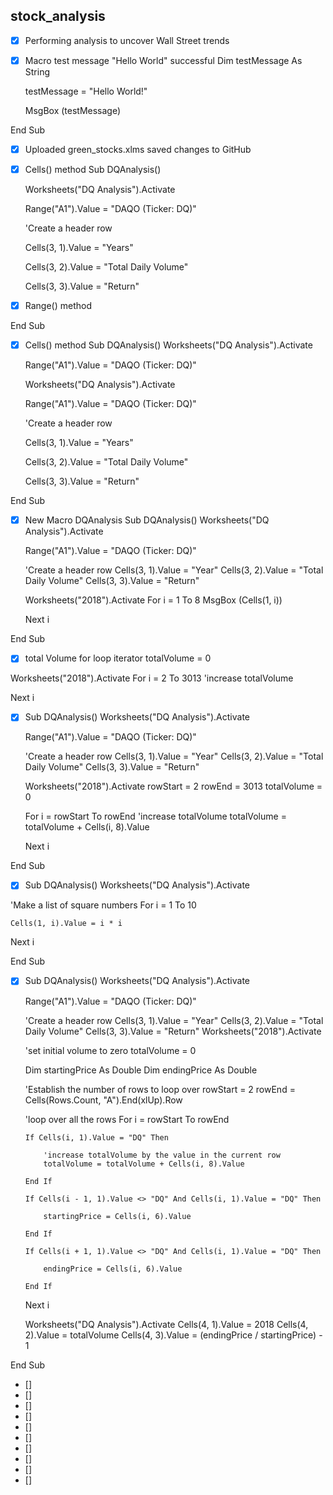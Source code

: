 ## stock_analysis
- [x]  Performing analysis to uncover Wall Street trends
- [x]   Macro test message "Hello World" successful
    Dim testMessage As String
    
    
    testMessage = "Hello World!"
    
    
    MsgBox (testMessage)
    
End Sub
- [x] Uploaded green_stocks.xlms saved changes to GitHub
- [x] Cells() method
       Sub DQAnalysis()

    Worksheets("DQ Analysis").Activate
    
    
    Range("A1").Value = "DAQO (Ticker: DQ)"
    
    'Create a header row
    
    Cells(3, 1).Value = "Years"
    
    Cells(3, 2).Value = "Total Daily Volume"
    
    Cells(3, 3).Value = "Return"

- [x]    Range() method
    
    
    
End Sub
- [x]    Cells() method
        Sub DQAnalysis()
        Worksheets("DQ Analysis").Activate

        Range("A1").Value = "DAQO (Ticker: DQ)"


        Worksheets("DQ Analysis").Activate
    
    
        Range("A1").Value = "DAQO (Ticker: DQ)"
    
        'Create a header row
    
        Cells(3, 1).Value = "Years"
    
        Cells(3, 2).Value = "Total Daily Volume"
    
        Cells(3, 3).Value = "Return"

    
    
    
End Sub

- [x] New Macro DQAnalysis
    Sub DQAnalysis()
    Worksheets("DQ Analysis").Activate

    Range("A1").Value = "DAQO (Ticker: DQ)"

    'Create a header row
    Cells(3, 1).Value = "Year"
    Cells(3, 2).Value = "Total Daily Volume"
    Cells(3, 3).Value = "Return"

    Worksheets("2018").Activate
    For i = 1 To 8
        MsgBox (Cells(1, i))

    Next i

End Sub

- [x] total Volume for loop iterator
 totalVolume = 0

Worksheets("2018").Activate
For i = 2 To 3013
    'increase totalVolume

Next i
- [x] Sub DQAnalysis()
    Worksheets("DQ Analysis").Activate

    Range("A1").Value = "DAQO (Ticker: DQ)"

    'Create a header row
    Cells(3, 1).Value = "Year"
    Cells(3, 2).Value = "Total Daily Volume"
    Cells(3, 3).Value = "Return"

    Worksheets("2018").Activate
    rowStart = 2
    rowEnd = 3013
    totalVolume = 0

    For i = rowStart To rowEnd
        'increase totalVolume
        totalVolume = totalVolume + Cells(i, 8).Value

    Next i

End Sub
- [x]   Sub DQAnalysis()
    Worksheets("DQ Analysis").Activate

'Make a list of square numbers
For i = 1 To 10

    Cells(1, i).Value = i * i

Next i

End Sub 
- [x]   Sub DQAnalysis()
    Worksheets("DQ Analysis").Activate

    Range("A1").Value = "DAQO (Ticker: DQ)"

    'Create a header row
    Cells(3, 1).Value = "Year"
    Cells(3, 2).Value = "Total Daily Volume"
    Cells(3, 3).Value = "Return"
    Worksheets("2018").Activate

    'set initial volume to zero
    totalVolume = 0

    Dim startingPrice As Double
    Dim endingPrice As Double

    'Establish the number of rows to loop over
    rowStart = 2
    rowEnd = Cells(Rows.Count, "A").End(xlUp).Row

    'loop over all the rows
    For i = rowStart To rowEnd

        If Cells(i, 1).Value = "DQ" Then

            'increase totalVolume by the value in the current row
            totalVolume = totalVolume + Cells(i, 8).Value

        End If

        If Cells(i - 1, 1).Value <> "DQ" And Cells(i, 1).Value = "DQ" Then

            startingPrice = Cells(i, 6).Value

        End If

        If Cells(i + 1, 1).Value <> "DQ" And Cells(i, 1).Value = "DQ" Then

            endingPrice = Cells(i, 6).Value

        End If

    Next i

    Worksheets("DQ Analysis").Activate
    Cells(4, 1).Value = 2018
    Cells(4, 2).Value = totalVolume
    Cells(4, 3).Value = (endingPrice / startingPrice) - 1


End Sub
- []
- []
- []
- []
- []
- []
- []
- []
- []
- []
